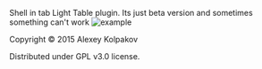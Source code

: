 Shell in tab Light Table plugin.
Its just beta version and sometimes something can't work
![example](http://habrastorage.org/files/b86/9a8/42e/b869a842ecf443568e773f08a1249e4d.png)

Copyright © 2015 Alexey Kolpakov

Distributed under GPL v3.0 license.
